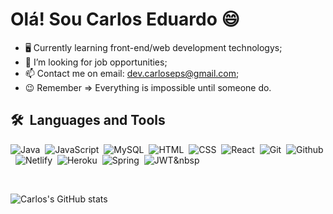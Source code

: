 
<h1 align="left">Olá! Sou Carlos Eduardo 😄</h1>

- 🖥 Currently learning front-end/web development technologys;
- 💼 I’m looking for job opportunities;
- 📫 Contact me on email: dev.carloseps@gmail.com;
- 😉 Remember => Everything is impossible until someone do.

## 🛠️ &nbsp;Languages and Tools

![Java](https://img.shields.io/badge/-Java-05122A?style=flat&logo=java)&nbsp;
![JavaScript](https://img.shields.io/badge/-JavaScript-05122A?style=flat&logo=javascript)&nbsp;
![MySQL](https://img.shields.io/badge/-MySQL-05122A?style=flat&logo=mysql)&nbsp;
![HTML](https://img.shields.io/badge/-HTML-05122A?style=flat&logo=html5)&nbsp;
![CSS](https://img.shields.io/badge/-CSS-05122A?style=flat&logo=css3)&nbsp;
![React](https://img.shields.io/badge/-React-05122A?style=flat&logo=react)&nbsp;
![Git](https://img.shields.io/badge/-Git-05122A?style=flat&logo=git)&nbsp;
![Github](https://img.shields.io/badge/-GitHub-05122A?style=flat&logo=github)&nbsp;
![Netlify](https://img.shields.io/badge/Netlify-00C7B7?style=for-the-badge&logo=netlify&logoColor=white)&nbsp;
![Heroku](https://img.shields.io/badge/Heroku-430098?style=for-the-badge&logo=heroku&logoColor=white)&nbsp;
![Spring](https://img.shields.io/badge/Spring-6DB33F?style=for-the-badge&logo=spring&logoColor=white)&nbsp;
![JWT](https://img.shields.io/badge/json%20web%20tokens-323330?style=for-the-badge&logo=json-web-tokens&logoColor=pink)&nbsp

</br>

![Carlos's GitHub stats](https://github-readme-stats.vercel.app/api?username=carloseps&show_icons=true&theme=synthwave)
